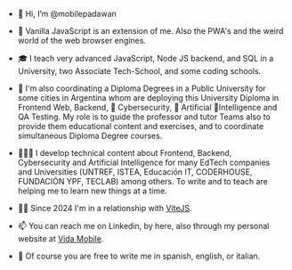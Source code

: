 - 👋 Hi, I’m @mobilepadawan
- 👀 Vanilla JavaScript is an extension of me. Also the PWA's and the weird world of the web browser engines.

- 🎓 I teach very advanced JavaScript, Node JS backend, and SQL in a University, two Associate Tech-School, and some coding schools.

- 📆 I'm also coordinating a Diploma Degrees in a Public University for some cities in Argentina whom are deploying this University Diploma in Frontend Web, Backend, 🔐 Cybersecurity, 🤖 Artificial 🧠Intelligence and QA Testing. My role is to guide the professor and tutor Teams also to provide them educational content and exercises, and to coordinate simultaneous Diploma Degree courses.

- 🧑🏻‍💻 I develop technical content about Frontend, Backend, Cybersecurity and Artificial Intelligence for many EdTech companies and Universities (UNTREF, ISTEA, Educación IT, CODERHOUSE, FUNDACIÓN YPF, TECLAB) among others. To write and to teach are helping me to learn new things at a time.

- 🫶🏼 Since 2024 I'm in a relationship with [ViteJS]([URL](https://vitejs.dev)).

- 📫 You can reach me on Linkedin, by here, also through my personal website at [Vida Mobile](https://www.vidamobile.com.ar).
- 💬 Of course you are free to write me in spanish, english, or italian.

<!---
mobilepadawan/mobilepadawan is a ✨ special ✨ repository because its `README.md` (this file) appears on your GitHub profile.
You can click the Preview link to take a look at your changes.
--->
